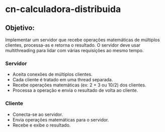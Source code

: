 # cn-calculadora-distribuida

## Objetivo:

Implementar um servidor que recebe operações matemáticas de múltiplos clientes, processa-as e retorna o resultado. O servidor deve usar multithreading para lidar com várias requisições ao mesmo tempo.

### Servidor

- Aceita conexões de múltiplos clientes.
- Cada cliente é tratado em uma thread separada.
- Recebe operações matemáticas (ex: 2 + 3 ou 10/2) dos clientes.
- Processa a operação e envia o resultado de volta ao cliente.

### Cliente

- Conecta-se ao servidor.
- Envia operações matemáticas para o servidor.
- Recebe e exibe o resultado.
